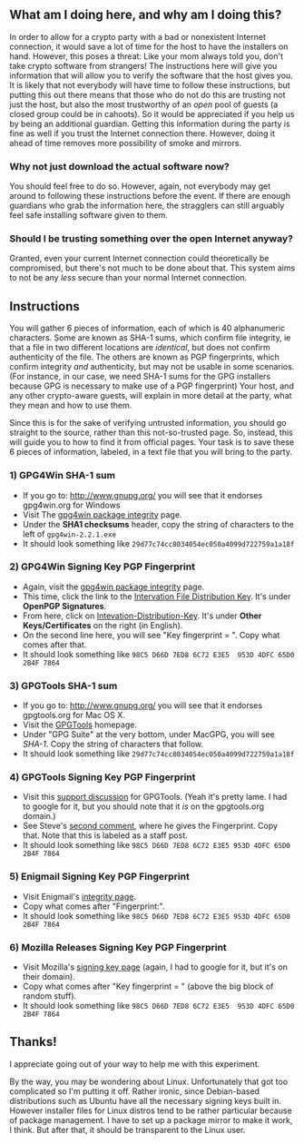 ## What am I doing here, and why am I doing this?

In order to allow for a crypto party with a bad or nonexistent Internet connection, it would save a lot of time for the host to have the installers on hand. However, this poses a threat: Like your mom always told you, don't take crypto software from strangers! The instructions here will give you information that will allow you to verify the software that the host gives you. It is likely that not everybody will have time to follow these instructions, but putting this out there means that those who do not do this are trusting not just the host, but also the most trustworthy of an *open* pool of guests (a closed group could be in cahoots). So it would be appreciated if you help us by being an additional guardian. Getting this information during the party is fine as well if you trust the Internet connection there. However, doing it ahead of time removes more possibility of smoke and mirrors.

### Why not just download the actual software now?

You should feel free to do so. However, again, not everybody may get around to following these instructions before the event. If there are enough guardians who grab the information here, the stragglers can still arguably feel safe installing software given to them.

### Should I be trusting something over the open Internet anyway?

Granted, even your current Internet connection could theoretically be compromised, but there's not much to be done about that. This system aims to not be any *less* secure than your normal Internet connection.

## Instructions

You will gather 6 pieces of information, each of which is 40 alphanumeric characters. Some are known as SHA-1 sums, which confirm file integrity, ie that a file in two different locations are *identical*, but does not confirm authenticity of the file. The others are known as PGP fingerprints, which confirm integrity *and* authenticity, but may not be usable in some scenarios. (For instance, in our case, we need SHA-1 sums for the GPG installers because GPG is necessary to make use of a PGP fingerprint) Your host, and any other crypto-aware guests, will explain in more detail at the party, what they mean and how to use them.

Since this is for the sake of verifying untrusted information, you should go straight to the source, rather than this not-so-trusted page. So, instead, this will guide you to how to find it from official pages. Your task is to save these 6 pieces of information, labeled, in a text file that you will bring to the party.

### 1) GPG4Win SHA-1 sum

* If you go to: http://www.gnupg.org/ you will see that it endorses gpg4win.org for Windows
* Visit The [gpg4win package integrity](http://www.gpg4win.org/package-integrity.html) page.
* Under the **SHA1 checksums** header, copy the string of characters to the left of `gpg4win-2.2.1.exe`
* It should look something like `29d77c74cc8034054ec050a4099d722759a1a18f`

### 2) GPG4Win Signing Key PGP Fingerprint

* Again, visit the [gpg4win package integrity](http://www.gpg4win.org/package-integrity.html) page.
* This time, click the link to the [Intervation File Distribution Key](https://ssl.intevation.de/). It's under **OpenPGP Signatures**.
* From here, click on [Intevation-Distribution-Key](https://ssl.intevation.de/Intevation-Distribution-Key.asc). It's under **Other Keys/Certificates** on the right (in English).
* On the second line here, you will see "Key fingerprint = ". Copy what comes after that.
* It should look something like `98C5 D66D 7ED8 6C72 E3E5  953D 4DFC 65D0 2B4F 7864`

### 3) GPGTools SHA-1 sum

* If you go to: http://www.gnupg.org/ you will see that it endorses gpgtools.org for Mac OS X.
* Visit the [GPGTools](https://gpgtools.org/) homepage. 
* Under "GPG Suite" at the very bottom, under MacGPG, you will see *SHA-1*. Copy the string of characters that follow.
* It should look something like `29d77c74cc8034054ec050a4099d722759a1a18f`

### 4) GPGTools Signing Key PGP Fingerprint

* Visit this [support discussion](http://support.gpgtools.org/discussions/everything/13958-need-the-gpgtools-public-key-to-verify-the-sig-file) for GPGTools. (Yeah it's pretty lame. I had to google for it, but you should note that it *is* on the gpgtools.org domain.)
* See Steve's [second comment](http://support.gpgtools.org/discussions/everything/13958-need-the-gpgtools-public-key-to-verify-the-sig-file#comment_30424358), where he gives the Fingerprint. Copy that. Note that this is labeled as a staff post.
* It should look something like `98C5 D66D 7ED8 6C72 E3E5 953D 4DFC 65D0 2B4F 7864`

### 5) Enigmail Signing Key PGP Fingerprint

* Visit Enigmail's [integrity page](https://www.enigmail.net/documentation/signature.php).
* Copy what comes after "Fingerprint:".
* It should look something like `98C5 D66D 7ED8 6C72 E3E5 953D 4DFC 65D0 2B4F 7864`

### 6) Mozilla Releases Signing Key PGP Fingerprint

* Visit Mozilla's [signing key page](http://ftp.mozilla.org/pub/mozilla.org/firefox/releases/25.0/KEY) (again, I had to google for it, but it's on their domain).
* Copy what comes after "Key fingerprint = " (above the big block of random stuff).
* It should look something like `98C5 D66D 7ED8 6C72 E3E5  953D 4DFC 65D0 2B4F 7864`

## Thanks!

I appreciate going out of your way to help me with this experiment.

By the way, you may be wondering about Linux. Unfortunately that got too complicated so I'm putting it off. Rather ironic, since Debian-based distributions such as Ubuntu have all the necessary signing keys built in. However installer files for Linux distros tend to be rather particular because of package management. I have to set up a package mirror to make it work, I think. But after that, it should be transparent to the Linux user.

